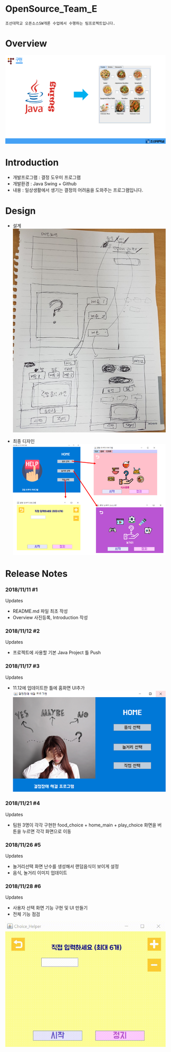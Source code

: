 # OpenSource_Team_E
    조선대학교 오픈소스SW개론 수업에서 수행하는 팀프로젝트입니다.

# Overview

![ex_screenshot](./img/overview.PNG)


# Introduction
* 개발프로그램 : 결정 도우미 프로그램
* 개발환경 : Java Swing + Github
* 내용 : 일상생활에서 생기는 결정의 어려움을 도와주는 프로그램입니다.

# Design
* 설계
![ex_screenshot](./img/first_design.JPG)

* 최종 디자인
![ex_screenshot](./img/final_design.PNG)

# Release Notes
### 2018/11/11 #1
Updates
* README.md 파일 최초 작성
* Overview 사진등록, Introduction 작성

### 2018/11/12 #2
Updates
* 프로젝트에 사용할 기본 Java Project 틀 Push

### 2018/11/17 #3
Updates
* 11.12에 업데이트한 틀에 홈화면 UI추가
![ex_screenshot](./img/home.PNG)

### 2018/11/21 #4
Updates
* 팀원 3명이 각각 구현한 food_choice + home_main + play_choice 화면을 버튼을 누르면 각각 화면으로 이동

### 2018/11/26 #5
Updates
* 놀거리선택 화면 난수를 생성해서 랜덤음식이 보이게 설정
* 음식, 놀거리 이미지 업데이트

### 2018/11/28 #6
Updates
* 사용자 선택 화면 기능 구현 및 UI 만들기
* 전체 기능 점검

![ex_screenshot](./img/user_choice.gif)

